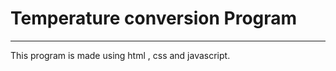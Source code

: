 <h1>Temperature conversion Program</h1><hr>
<p>This program is made using html , css and javascript.</p>
